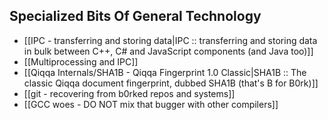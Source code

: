 ## Specialized Bits Of General Technology

+ [[IPC - transferring and storing data|IPC :: transferring and storing data in bulk between C++, C# and JavaScript components (and Java too)]]
+ [[Multiprocessing and IPC]]
+ [[Qiqqa Internals/SHA1B - Qiqqa Fingerprint 1.0 Classic|SHA1B :: The classic Qiqqa document fingerprint, dubbed SHA1B (that's B for B0rk)]]
+ [[git - recovering from b0rked repos and systems]]
+ [[GCC woes - DO NOT mix that bugger with other compilers]]
